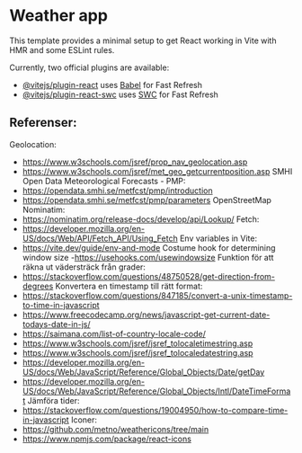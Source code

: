 # Weather app

This template provides a minimal setup to get React working in Vite with HMR and some ESLint rules.

Currently, two official plugins are available:

- [@vitejs/plugin-react](https://github.com/vitejs/vite-plugin-react/blob/main/packages/plugin-react/README.md) uses [Babel](https://babeljs.io/) for Fast Refresh
- [@vitejs/plugin-react-swc](https://github.com/vitejs/vite-plugin-react-swc) uses [SWC](https://swc.rs/) for Fast Refresh

## Referenser:
Geolocation:
- https://www.w3schools.com/jsref/prop_nav_geolocation.asp
- https://www.w3schools.com/jsref/met_geo_getcurrentposition.asp
SMHI Open Data Meteorological Forecasts - PMP:
- https://opendata.smhi.se/metfcst/pmp/introduction
- https://opendata.smhi.se/metfcst/pmp/parameters
OpenStreetMap Nominatim: 
- https://nominatim.org/release-docs/develop/api/Lookup/
Fetch:
- https://developer.mozilla.org/en-US/docs/Web/API/Fetch_API/Using_Fetch
Env variables in Vite:
- https://vite.dev/guide/env-and-mode
Costume hook for determining window size
-https://usehooks.com/usewindowsize
Funktion för att räkna ut vädersträck från grader:
- https://stackoverflow.com/questions/48750528/get-direction-from-degrees
Konvertera en timestamp till rätt format:
- https://stackoverflow.com/questions/847185/convert-a-unix-timestamp-to-time-in-javascript
- https://www.freecodecamp.org/news/javascript-get-current-date-todays-date-in-js/
- https://saimana.com/list-of-country-locale-code/
- https://www.w3schools.com/jsref/jsref_tolocaletimestring.asp
- https://www.w3schools.com/jsref/jsref_tolocaledatestring.asp
- https://developer.mozilla.org/en-US/docs/Web/JavaScript/Reference/Global_Objects/Date/getDay
- https://developer.mozilla.org/en-US/docs/Web/JavaScript/Reference/Global_Objects/Intl/DateTimeFormat
Jämföra tider:
- https://stackoverflow.com/questions/19004950/how-to-compare-time-in-javascript
Iconer:
- https://github.com/metno/weathericons/tree/main
- https://www.npmjs.com/package/react-icons
